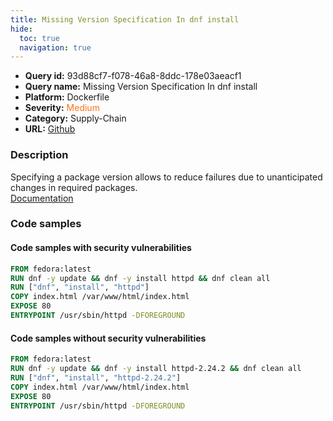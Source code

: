 ```yaml
---
title: Missing Version Specification In dnf install
hide:
  toc: true
  navigation: true
---
```


<style>
  .highlight .hll {
    background-color: #ff171742;
  }
  .md-content {
    max-width: 1100px;
    margin: 0 auto;
  }
</style>

-   **Query id:** 93d88cf7-f078-46a8-8ddc-178e03aeacf1
-   **Query name:** Missing Version Specification In dnf install
-   **Platform:** Dockerfile
-   **Severity:** <span style="color:#ff7213">Medium</span>
-   **Category:** Supply-Chain
-   **URL:** [Github](https://github.com/Checkmarx/kics/tree/master/assets/queries/dockerfile/missing_version_specification_in_dnf_install)

### Description
Specifying a package version allows to reduce failures due to unanticipated changes in required packages.<br>
[Documentation](https://docs.docker.com/develop/develop-images/dockerfile_best-practices/)

### Code samples
#### Code samples with security vulnerabilities
```dockerfile title="Positive test num. 1 - dockerfile file" hl_lines="2 3"
FROM fedora:latest
RUN dnf -y update && dnf -y install httpd && dnf clean all
RUN ["dnf", "install", "httpd"]
COPY index.html /var/www/html/index.html
EXPOSE 80
ENTRYPOINT /usr/sbin/httpd -DFOREGROUND

```


#### Code samples without security vulnerabilities
```dockerfile title="Negative test num. 1 - dockerfile file"
FROM fedora:latest
RUN dnf -y update && dnf -y install httpd-2.24.2 && dnf clean all
RUN ["dnf", "install", "httpd-2.24.2"]
COPY index.html /var/www/html/index.html
EXPOSE 80
ENTRYPOINT /usr/sbin/httpd -DFOREGROUND

```

